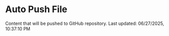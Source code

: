 # Auto Push File

Content that will be pushed to GitHub repository.
Last updated: 06/27/2025, 10:37:10 PM
